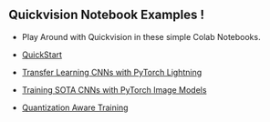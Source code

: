 ## Quickvision Notebook Examples !

- Play Around with Quickvision in these simple Colab Notebooks.

- [QuickStart](https://colab.research.google.com/drive/1meZSlorxXern_-U0uZxcQSACJW6-VW8x?usp=sharing)
- [Transfer Learning CNNs with PyTorch Lightning](https://colab.research.google.com/drive/1LJuP991cVGZOUCzFHOWSZn0vCOPTg9sc?usp=sharing)
- [Training SOTA CNNs with PyTorch Image Models](https://colab.research.google.com/drive/1pZpTuG2VEFOY6oqWeHusXj7O2CiVjez4?usp=sharing)
- [Quantization Aware Training](https://colab.research.google.com/drive/1GK_GwD3h_b3qyfYESYGaJMHdiuNcGVrM?usp=sharing)
